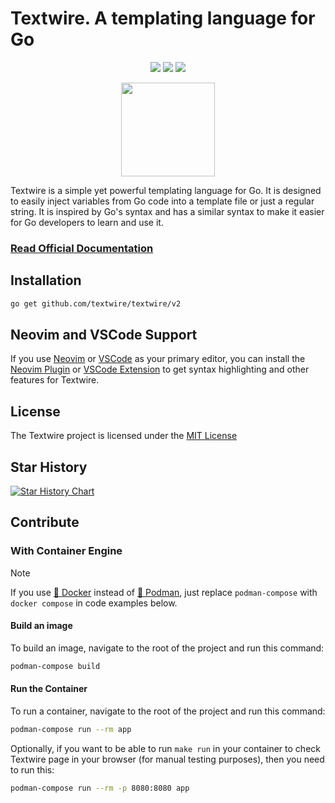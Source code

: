 # Textwire. A templating language for Go

<p align="center">
<a href="https://github.com/textwire/textwire/actions/workflows/go.yml"><img src="https://github.com/textwire/textwire/actions/workflows/go.yml/badge.svg"></a>
<a href="https://goreportcard.com/report/github.com/textwire/textwire"><img src="https://goreportcard.com/badge/github.com/textwire/textwire"></a>
<a href="https://github.com/textwire/textwire/blob/master/LICENSE"><img src="https://img.shields.io/badge/License-MIT-yellow.svg"></a>
</p>

<p align="center"><img src="https://textwire.github.io/img/logo.png" width="150" height="150" /></p>

Textwire is a simple yet powerful templating language for Go. It is designed to easily inject variables from Go code into a template file or just a regular string. It is inspired by Go's syntax and has a similar syntax to make it easier for Go developers to learn and use it.

### [Read Official Documentation](https://textwire.github.io)

## Installation

```bash
go get github.com/textwire/textwire/v2
```

## Neovim and VSCode Support
If you use [Neovim](https://neovim.io/) or [VSCode](https://code.visualstudio.com/) as your primary editor, you can install the [Neovim Plugin](https://github.com/textwire/textwire.nvim) or [VSCode Extension](https://marketplace.visualstudio.com/items?itemName=SerhiiCho.textwire) to get syntax highlighting and other features for Textwire.

## License
The Textwire project is licensed under the [MIT License](https://github.com/textwire/textwire/blob/master/LICENSE)

## Star History
[![Star History Chart](https://api.star-history.com/svg?repos=textwire/textwire&type=Date)](https://www.star-history.com/#textwire/textwire&Date)

## Contribute
### With Container Engine
> [!NOTE]
> If you use [🐳 Docker](https://app.docker.com/) instead of [🦦 Podman](https://podman.io/), just replace `podman-compose` with `docker compose` in code examples below.

#### Build an image
To build an image, navigate to the root of the project and run this command:
```bash
podman-compose build
```

#### Run the Container
To run a container, navigate to the root of the project and run this command:
```bash
podman-compose run --rm app
```

Optionally, if you want to be able to run `make run` in your container to check Textwire page in your browser (for manual testing purposes), then you need to run this:
```bash
podman-compose run --rm -p 8080:8080 app
```

